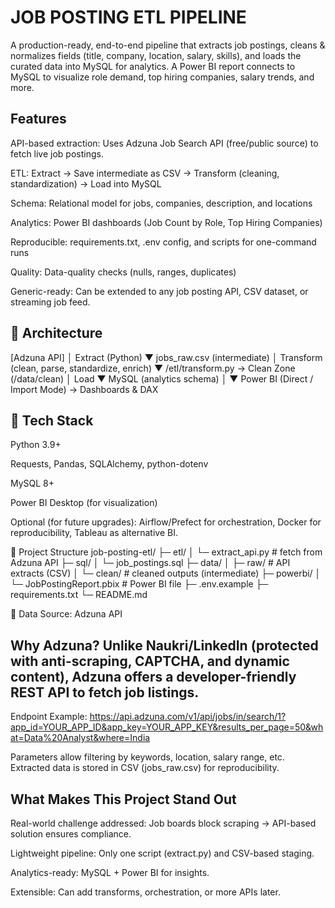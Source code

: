 # JOB POSTING ETL PIPELINE
A production-ready, end-to-end pipeline that extracts job postings, cleans & normalizes fields (title, company, location, salary, skills), and loads the curated data into MySQL for analytics. A Power BI report connects to MySQL to visualize role demand, top hiring companies, salary trends, and more.

## Features

API-based extraction: Uses Adzuna Job Search API (free/public source) to fetch live job postings.

ETL: Extract → Save intermediate as CSV → Transform (cleaning, standardization) → Load into MySQL

Schema: Relational model for jobs, companies, description, and locations

Analytics: Power BI dashboards (Job Count by Role, Top Hiring Companies)

Reproducible: requirements.txt, .env config, and scripts for one-command runs

Quality: Data-quality checks (nulls, ranges, duplicates)

Generic-ready: Can be extended to any job posting API, CSV dataset, or streaming job feed.

## 🧱 Architecture
[Adzuna API]
     │  Extract (Python)
     ▼
   jobs_raw.csv (intermediate)
     │  Transform (clean, parse, standardize, enrich)
     ▼
   /etl/transform.py → Clean Zone (/data/clean)
     │  Load
     ▼
   MySQL (analytics schema)
     │
     ▼
   Power BI (Direct / Import Mode) → Dashboards & DAX
   
## 🧰 Tech Stack

Python 3.9+

Requests, Pandas, SQLAlchemy, python-dotenv

MySQL 8+

Power BI Desktop (for visualization)

Optional (for future upgrades): Airflow/Prefect for orchestration, Docker for reproducibility, Tableau as alternative BI.

📁 Project Structure
job-posting-etl/
├─ etl/
│  └─ extract_api.py        # fetch from Adzuna API
├─ sql/
│  └─ job_postings.sql
├─ data/
│  ├─ raw/                  # API extracts (CSV)
│  └─ clean/                # cleaned outputs (intermediate)
├─ powerbi/
│  └─ JobPostingReport.pbix # Power BI file
├─ .env.example
├─ requirements.txt
└─ README.md

🔗 Data Source: Adzuna API

## Why Adzuna? Unlike Naukri/LinkedIn (protected with anti-scraping, CAPTCHA, and dynamic content), Adzuna offers a developer-friendly REST API to fetch job listings.

Endpoint Example:
https://api.adzuna.com/v1/api/jobs/in/search/1?app_id=YOUR_APP_ID&app_key=YOUR_APP_KEY&results_per_page=50&what=Data%20Analyst&where=India

Parameters allow filtering by keywords, location, salary range, etc.
Extracted data is stored in CSV (jobs_raw.csv) for reproducibility.

## What Makes This Project Stand Out

Real-world challenge addressed: Job boards block scraping → API-based solution ensures compliance.

Lightweight pipeline: Only one script (extract.py) and CSV-based staging.

Analytics-ready: MySQL + Power BI for insights.

Extensible: Can add transforms, orchestration, or more APIs later.
